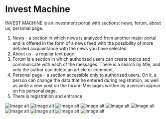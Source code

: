 # Invest Machine

INVEST MACHINE is an investment portal with sections: news, forum, about us, personal page. 
1) News - a section in which news is analyzed from another major portal and is offered in the form of a news feed with the possibility of more detailed acquaintance with the news you have selected 
2) About us - a regular text page 
3) Forum is a section in which authorized users can create topics and communicate with each of the messages. There is a search by title, and only the author can delete an article or comment. 
4) Personal page - a section accessible only to authorized users. On it, a person can change the data that he entered during registration, as well as write a new post on the forum. Messages written by a person appear on his personal page. 
5) There is registration and entrance


![Image alt](https://github.com/lifeofgor/InvestMachine/blob/master/NewsLine.png)
![Image alt](https://github.com/lifeofgor/InvestMachine/blob/master/NewsDetail.png)
![Image alt](https://github.com/lifeofgor/InvestMachine/blob/master/about.png)
![Image alt](https://github.com/lifeofgor/InvestMachine/blob/master/vhod.png)
![Image alt](https://github.com/lifeofgor/InvestMachine/blob/master/registration.png)
![Image alt](https://github.com/lifeofgor/InvestMachine/blob/master/page.png)
![Image alt](https://github.com/lifeofgor/InvestMachine/blob/master/addNews.png)
![Image alt](https://github.com/lifeofgor/InvestMachine/blob/master/info.png)
![Image alt](https://github.com/lifeofgor/InvestMachine/blob/master/Forumtitle.png)
![Image alt](https://github.com/lifeofgor/InvestMachine/blob/master/Forumtitle.png)
